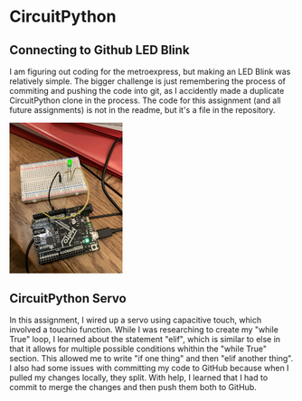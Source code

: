 # CircuitPython

## Connecting to Github LED Blink
I am figuring out coding for the metroexpress, but making an LED Blink was relatively simple. The bigger challenge is just remembering the process of commiting and pushing the code into git, as I accidently made a duplicate CircuitPython clone in the process. The code for this assignment (and all future assignments) is not in the readme, but it's a file in the repository.

<img src="./images2/led_blink_green.jpg" width="200"> 

## CircuitPython Servo
In this assignment, I wired up a servo using capacitive touch, which involved a touchio function. While I was researching to create my "while True" loop, I learned about the statement "elif", which is similar to else in that it allows for multiple possible conditions whithin the "while True" section. This allowed me to write "if one thing" and then "elif another thing". I also had some issues with committing my code to GitHub because when I pulled my changes locally, they split. With help, I learned that I had to commit to merge the changes and then push them both to GitHub.

